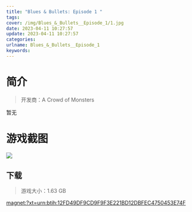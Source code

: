 ```yaml
---
title: "Blues & Bullets: Episode 1 "
tags: 
cover: /img/Blues_&_Bullets__Episode_1/1.jpg
date: 2023-04-11 10:27:57
update: 2023-04-11 10:27:57
categories: 
urlname: Blues_&_Bullets__Episode_1
keywords: 
---
```

# 简介

> 开发商：A Crowd of Monsters

暂无

# 游戏截图

![](/img/Blues_&_Bullets__Episode_1/2.jpg)


## 下载

> 游戏大小：1.63 GB

[magnet:?xt=urn:btih:12FD49DF9CD9F9F3E221BD12DBFEC4750453E74F](magnet:?xt=urn:btih:12FD49DF9CD9F9F3E221BD12DBFEC4750453E74F)